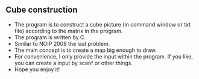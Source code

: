 ## Cube construction

- The program is to construct a cube picture (in command window or txt file) according to the matrix in the program.
- The program is written by C.
- Similar to NOIP 2008 the last problem.
- The main concept is to create a map big enough to draw.
- For convenience, I only provide the input within the program. If you like, you can create a input by scanf or other things.
- Hope you enjoy it!